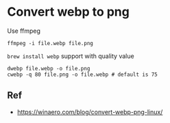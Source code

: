 # Convert webp to png

Use ffmpeg
```
ffmpeg -i file.webp file.png
```

`brew install webp` support with quality value
```
dwebp file.webp -o file.png
cwebp -q 80 file.png -o file.webp # default is 75
```

## Ref
- https://winaero.com/blog/convert-webp-png-linux/
